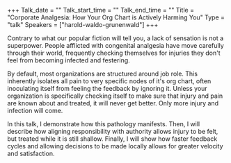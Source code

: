 +++
Talk_date = ""
Talk_start_time = ""
Talk_end_time = ""
Title = "Corporate Analgesia: How Your Org Chart is Actively Harming You"
Type = "talk"
Speakers = ["harold-waldo-grunenwald"]
+++

Contrary to what our popular fiction will tell you, a lack of sensation is not a superpower.  People afflicted with congenital analgesia have move carefully through their world, frequently checking themselves for injuries they don't feel from becoming infected and festering.

By default, most organizations are structured around job role.  This inherently isolates all pain to very specific nodes of it's org chart, often inoculating itself from feeling the feedback by ignoring it.  Unless your organization is specifically checking itself to make sure that injury and pain are known about and treated, it will never get better.  Only more injury and infection will come.

In this talk, I demonstrate how this pathology manifests.  Then, I will describe how aligning responsibility with authority allows injury to be felt, but treated while it is still shallow.  Finally, I will show how faster feedback cycles and allowing decisions to be made locally allows for greater velocity and satisfaction.
